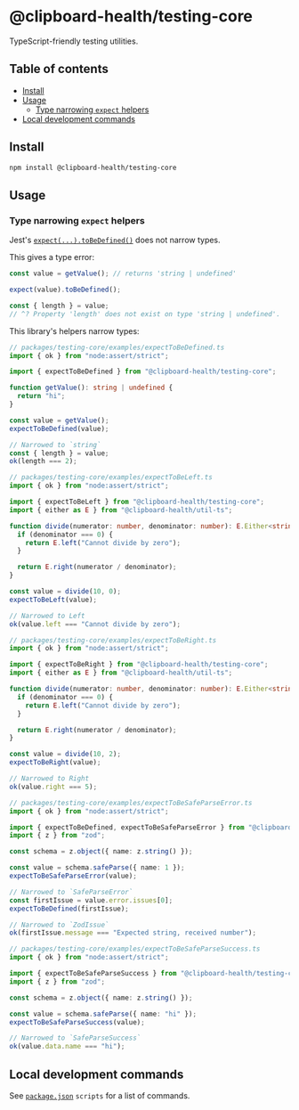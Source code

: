 # @clipboard-health/testing-core <!-- omit from toc -->

TypeScript-friendly testing utilities.

## Table of contents <!-- omit from toc -->

- [Install](#install)
- [Usage](#usage)
  - [Type narrowing `expect` helpers](#type-narrowing-expect-helpers)
- [Local development commands](#local-development-commands)

## Install

```bash
npm install @clipboard-health/testing-core
```

## Usage

### Type narrowing `expect` helpers

Jest's [`expect(...).toBeDefined()`](https://jestjs.io/docs/expect#tobedefined) does not narrow types.

This gives a type error:

```ts
const value = getValue(); // returns 'string | undefined'

expect(value).toBeDefined();

const { length } = value;
// ^? Property 'length' does not exist on type 'string | undefined'.
```

This library's helpers narrow types:

<!-- prettier-ignore -->
```ts
// packages/testing-core/examples/expectToBeDefined.ts
import { ok } from "node:assert/strict";

import { expectToBeDefined } from "@clipboard-health/testing-core";

function getValue(): string | undefined {
  return "hi";
}

const value = getValue();
expectToBeDefined(value);

// Narrowed to `string`
const { length } = value;
ok(length === 2);

```

<!-- prettier-ignore -->
```ts
// packages/testing-core/examples/expectToBeLeft.ts
import { ok } from "node:assert/strict";

import { expectToBeLeft } from "@clipboard-health/testing-core";
import { either as E } from "@clipboard-health/util-ts";

function divide(numerator: number, denominator: number): E.Either<string, number> {
  if (denominator === 0) {
    return E.left("Cannot divide by zero");
  }

  return E.right(numerator / denominator);
}

const value = divide(10, 0);
expectToBeLeft(value);

// Narrowed to Left
ok(value.left === "Cannot divide by zero");

```

<!-- prettier-ignore -->
```ts
// packages/testing-core/examples/expectToBeRight.ts
import { ok } from "node:assert/strict";

import { expectToBeRight } from "@clipboard-health/testing-core";
import { either as E } from "@clipboard-health/util-ts";

function divide(numerator: number, denominator: number): E.Either<string, number> {
  if (denominator === 0) {
    return E.left("Cannot divide by zero");
  }

  return E.right(numerator / denominator);
}

const value = divide(10, 2);
expectToBeRight(value);

// Narrowed to Right
ok(value.right === 5);

```

<!-- prettier-ignore -->
```ts
// packages/testing-core/examples/expectToBeSafeParseError.ts
import { ok } from "node:assert/strict";

import { expectToBeDefined, expectToBeSafeParseError } from "@clipboard-health/testing-core";
import { z } from "zod";

const schema = z.object({ name: z.string() });

const value = schema.safeParse({ name: 1 });
expectToBeSafeParseError(value);

// Narrowed to `SafeParseError`
const firstIssue = value.error.issues[0];
expectToBeDefined(firstIssue);

// Narrowed to `ZodIssue`
ok(firstIssue.message === "Expected string, received number");

```

<!-- prettier-ignore -->
```ts
// packages/testing-core/examples/expectToBeSafeParseSuccess.ts
import { ok } from "node:assert/strict";

import { expectToBeSafeParseSuccess } from "@clipboard-health/testing-core";
import { z } from "zod";

const schema = z.object({ name: z.string() });

const value = schema.safeParse({ name: "hi" });
expectToBeSafeParseSuccess(value);

// Narrowed to `SafeParseSuccess`
ok(value.data.name === "hi");

```

## Local development commands

See [`package.json`](./package.json) `scripts` for a list of commands.
